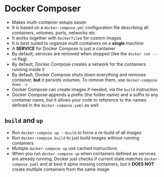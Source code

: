 # Docker Composer

- Makes multi-container setups easier
- It is based on a `docker-compose.yml` configuration file describing all containers, volumes, ports, networks etc.
- It works together with `Dockerfile`s for custom images
- It is best suited to organize multi containers on a **single** machine
- A **SERVICE** for Docker Compose is just a container
- By default, services are removed when stopped (like the `docker run --rm` flag)
- By default, Docker Compose creates a network for the containers running inside it
- By default, Docker Compose shuts down everything and removes container, **but** it persists volumes. To remove them, use `docker-compose down -v`
- Docker Compose can create images if needed, via the `build` instruction
- Docker Compose appends a prefix (the folder name) and a suffix to any container name, but it allows your code to reference to the names defined in the `docker-compose.yaml` as well

## `build` and `up`
- Run `docker-compose up --build` to force a re-build of all images
- Run `docker-compose build` to just build images without running containers
- Multiple `docker-compose up` use cached instructions
- When you run `docker-compose up` when containers defined as services are already running, Docker just checks if current state matches `docker-compose.yaml` and at best it spins missing containers, but it **DOES NOT** create multiple containers from the same image
